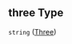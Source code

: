 ## three Type

`string` ([Three](config-properties-filter-widget-configuration-properties-symbol-values-properties-phase-properties-three.md))
